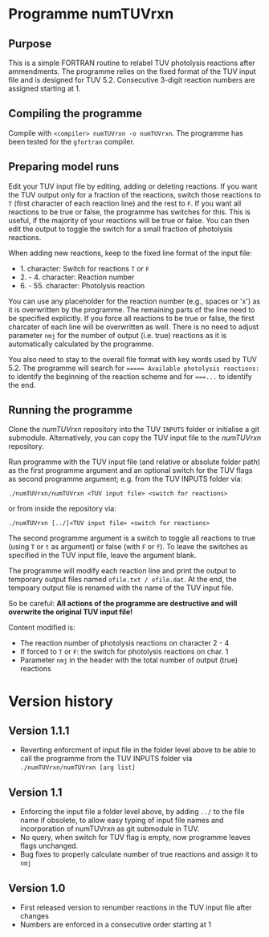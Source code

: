 Programme numTUVrxn
===================

Purpose
-------

This is a simple FORTRAN routine to relabel TUV photolysis reactions after
ammendments. The programme relies on the fixed format of the TUV input file
and is designed for TUV 5.2. Consecutive 3-digit reaction numbers are
assigned starting at 1.

Compiling the programme
-----------------------

Compile with `<compiler> numTUVrxn -o numTUVrxn`. The programme has been
tested for the `gfortran` compiler.

Preparing model runs
--------------------

Edit your TUV input file by editing, adding or deleting reactions. If you
want the TUV output only for a fraction of the reactions, switch those
reactions to `T` (first character of each reaction line) and the rest to
`F`. If you want all reactions to be true or false, the programme has
switches for this. This is useful, if the majority of your reactions will
be true or false. You can then edit the output to toggle the switch for a
small fraction of photolysis reactions.

When adding new reactions, keep to the fixed line format of the input file:

- 1\. character: Switch for reactions `T` or `F`
- 2\. - 4\. character: Reaction number
- 6\. - 55\. character: Photolysis reaction

You can use any placeholder for the reaction number (e.g., spaces or 'x')
as it is overwritten by the programme. The remaining parts of the line
need to be specified explicitly. If you force all reactions to be true or
false, the first charcater of each line will be overwritten as well. There
is no need to adjust parameter `nmj` for the number of output (i.e. true)
reactions as it is automatically calculated by the programme.

You also need to stay to the overall file format with key words used by
TUV 5.2. The programme will search for `===== Available photolysis reactions:`
to identify the beginning of the reaction scheme and for
`===...`
to identify the end.


Running the programme
---------------------

Clone the _numTUVrxn_ repository into the TUV `INPUTS` folder or initialise a git
submodule. Alternatively, you can copy the TUV input file to the _numTUVrxn_
repository.

Run programme with the TUV input file (and relative or absolute folder path)
as the first programme argument and an optional switch for the TUV flags as
second programme argument; e.g. from the TUV INPUTS folder via:

```
./numTUVrxn/numTUVrxn <TUV input file> <switch for reactions>
```

or from inside the repository via:

```
./numTUVrxn [../]<TUV input file> <switch for reactions>
```

The second programme argument is a switch to toggle all reactions to true
(using `T` or `t` as argument) or false (with `F` or `f`). To leave the
switches as specified in the TUV input file, leave the argument blank.

The programme will modify each reaction line and print the output to
temporary output files named `ofile.txt / ofile.dat`. At the end, the
tempoary output file is renamed with the name of the TUV input file.

So be careful:
__All actions of the programme are destructive and will overwrite the
original TUV input file!__

Content modified is:

- The reaction number of photolysis reactions on character 2 - 4
- If forced to `T` or `F`: the switch for photolysis reactions on char. 1
- Parameter `nmj` in the header with the total number of output (true)
  reactions


Version history
===============

Version 1.1.1
-------------
- Reverting enforcment of input file in the folder level above to be able to call
  the programme from the TUV INPUTS folder via `./numTUVrxn/numTUVrxn [arg list]`

Version 1.1
-----------
- Enforcing the input file a folder level above, by adding `../` to the file name
  if obsolete, to allow easy typing of input file names and incorporation of
  numTUVrxn as git submodule in TUV.
- No query, when switch for TUV flag is empty, now programme leaves flags unchanged.
- Bug fixes to properly calculate number of true reactions and assign it to `nmj`

Version 1.0
-----------
- First released version to renumber reactions in the TUV input file after changes
- Numbers are enforced in a consecutive order starting at 1

